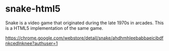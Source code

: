 snake-html5
===========

Snake is a video game that originated during the late 1970s in arcades. This is a HTML5 implementation of the same game.


https://chrome.google.com/webstore/detail/snake/ahdhmhleebabbaeicibdfnkcedlnknee?authuser=1
